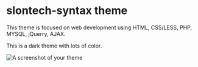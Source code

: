 # slontech-syntax theme

This theme is focused on web development using HTML, CSS/LESS, PHP, MYSQL, jQuerry, AJAX.

This is a dark theme with lots of color.


![A screenshot of your theme](https://f.cloud.github.com/assets/69169/2289498/4c3cb0ec-a009-11e3-8dbd-077ee11741e5.gif)
